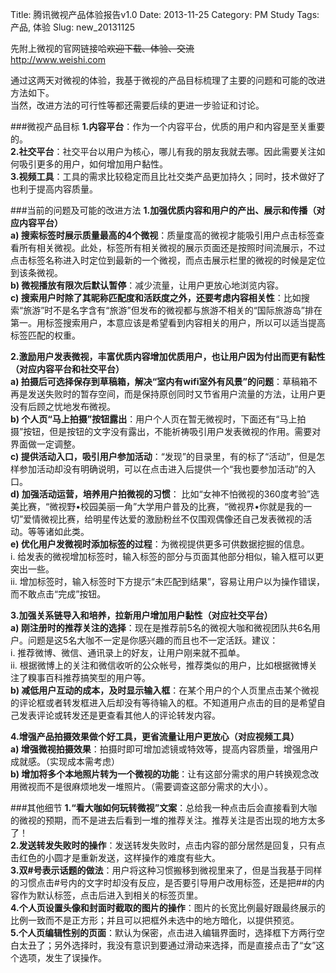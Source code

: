 Title: 腾讯微视产品体验报告v1.0
Date: 2013-11-25
Category: PM Study
Tags: 产品, 体验
Slug: new_20131125


先附上微视的官网链接哈~~欢迎下载、体验、交流~~  
<http://www.weishi.com>


通过这两天对微视的体验，我基于微视的产品目标梳理了主要的问题和可能的改进方法如下。  
当然，改进方法的可行性等都还需要后续的更进一步验证和讨论。


###微视产品目标
**1.内容平台**：作为一个内容平台，优质的用户和内容是至关重要的。  
**2.社交平台**：社交平台以用户为核心，哪儿有我的朋友我就去哪。因此需要关注如何吸引更多的用户，如何增加用户黏性。  
**3.视频工具**：工具的需求比较稳定而且比社交类产品更加持久；同时，技术做好了也利于提高内容质量。  

###当前的问题及可能的改进方法
**1.加强优质内容和用户的产出、展示和传播（对应内容平台）**  
**a)	搜索标签时展示质量最高的4个微视**：质量度高的微视才能吸引用户点击标签查看所有相关微视。此处，标签所有相关微视的展示页面还是按照时间流展示，不过点击标签名称进入时定位到最新的一个微视，而点击展示栏里的微视的时候是定位到该条微视。  
**b)	微视播放有限次后默认暂停**：减少流量，让用户更放心地浏览内容。  
**c)	搜索用户时除了其昵称匹配度和活跃度之外，还要考虑内容相关性**：比如搜索“旅游”时不是名字含有“旅游”但发布的微视都与旅游不相关的“国际旅游岛”排在第一。用标签搜索用户，本意应该是希望看到内容相关的用户，所以可以适当提高标签匹配的权重。  

**2.激励用户发表微视，丰富优质内容增加优质用户，也让用户因为付出而更有黏性（对应内容平台和社交平台）**  
**a)	拍摄后可选择保存到草稿箱，解决“室内有wifi室外有风景”的问题**：草稿箱不再是发送失败时的暂存空间，而是保持原创同时又节省用户流量的方法，让用户更没有后顾之忧地发布微视。  
**b)	个人页“马上拍摄”按钮露出**：用户个人页在暂无微视时，下面还有“马上拍摄”按钮，但是按钮的文字没有露出，不能祈祷吸引用户发表微视的作用。需要对界面做一定调整。  
**c)	提供活动入口，吸引用户参加活动**：“发现”的目录里，有的标了“活动”，但是怎样参加活动却没有明确说明，可以在点击进入后提供一个“我也要参加活动”的入口。  
**d)	加强活动运营，培养用户拍微视的习惯**： 比如“女神不怕微视的360度考验”选美比赛，“微视野•校园美丽一角”大学用户普及的比赛，“微视界•你就是我的一切”爱情微视比赛，给明星传达爱的激励粉丝不仅围观偶像还自己发表微视的活动。等等诸如此类。  
**e)	优化用户发微视时添加标签的过程**：为微视提供更多可供数据挖掘的信息。  
i.	给发表的微视增加标签时，输入标签的部分与页面其他部分相似，输入框可以更突出一些。  
ii.	增加标签时，输入标签时下方提示“未匹配到结果”，容易让用户以为操作错误，而不敢点击“完成”按钮。

**3.加强关系链导入和培养，拉新用户增加用户黏性（对应社交平台）**  
**a)	刚注册时的推荐关注的选择**：现在是推荐前5名的微视大咖和微视团队共6名用户。问题是这5名大咖不一定是你感兴趣的而且也不一定活跃。建议：  
i.	推荐微博、微信、通讯录上的好友，让用户刚来就不孤单。  
ii.	根据微博上的关注和微信收听的公众帐号，推荐类似的用户，比如根据微博关注了糗事百科推荐搞笑型的用户等。  
**b)	减低用户互动的成本，及时显示输入框**：在某个用户的个人页里点击某个微视的评论框或者转发框进入后却没有等待输入的框。不知道用户点击的目的是希望自己发表评论或转发还是更查看其他人的评论转发内容。  

**4.增强产品拍摄效果做个好工具，更省流量让用户更放心（对应视频工具）**  
**a)	增强微视拍摄效果**：拍摄时即可增加滤镜或特效等，提高内容质量，增强用户成就感。（实现成本需考虑）  
**b)	增加将多个本地照片转为一个微视的功能**：让有这部分需求的用户转换观念改用微视而不是很麻烦地发一堆照片。（需要调查这部分需求的大小）。  


###其他细节
**1.“看大咖如何玩转微视”文案**：总给我一种点击后会直接看到大咖的微视的预期，而不是进去后看到一堆的推荐关注。推荐关注是否出现的地方太多了！  
**2.发送转发失败时的操作**：发送转发失败时，点击内容的部分居然是回复，只有点击红色的小圆才是重新发送，这样操作的难度有些大。  
**3.双#号表示话题的做法**：用户将这种习惯搬移到微视里来了，但是当我基于同样的习惯点击#号内的文字时却没有反应，是否要引导用户改用标签，还是把##的内容作为默认标签，点击后进入到相关的标签页里。  
**4.个人页设置头像和封面时截取的图片的操作**：图片的长宽比例最好跟最终展示的比例一致而不是正方形；并且可以把框外未选中的地方暗化，以提供预览。  
**5.个人页编辑性别的页面**：默认为保密，点击进入编辑界面时，选择框下方两行空白太丑了；另外选择时，我没有意识到要通过滑动来选择，而是直接点击了“女”这个选项，发生了误操作。  
 